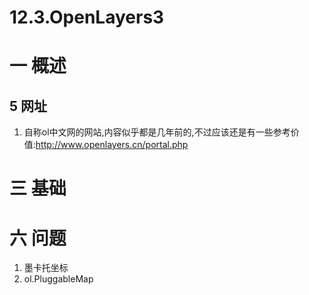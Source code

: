 # 12.3.OpenLayers3

# 一 概述
## 5 网址
1. 自称ol中文网的网站,内容似乎都是几年前的,不过应该还是有一些参考价值:http://www.openlayers.cn/portal.php

# 三 基础

# 六 问题
1. 墨卡托坐标
2. ol.PluggableMap